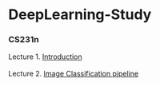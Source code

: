 # DeepLearning-Study

### CS231n
Lecture 1. [Introduction](https://github.com/jiuuu26/DeepLearning-Study/blob/main/CS231n/Lecture1.%20Introduction%20and%20Historical%20Context)<br></br>
Lecture 2. [Image Classification pipeline](https://github.com/jiuuu26/DeepLearning-Study/blob/main/CS231n/Lecture%202.%20Image%20Classification%20pipeline)
